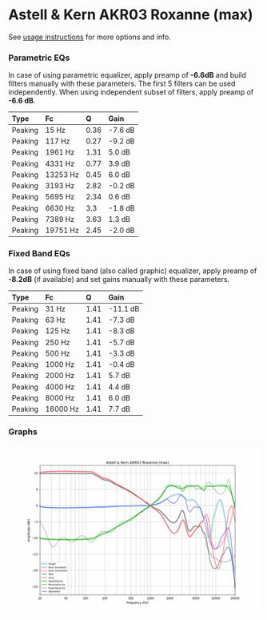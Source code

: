 # Astell & Kern AKR03 Roxanne (max)
See [usage instructions](https://github.com/jaakkopasanen/AutoEq#usage) for more options and info.

### Parametric EQs
In case of using parametric equalizer, apply preamp of **-6.6dB** and build filters manually
with these parameters. The first 5 filters can be used independently.
When using independent subset of filters, apply preamp of **-6.6 dB**.

| Type    | Fc       |    Q | Gain    |
|:--------|:---------|:-----|:--------|
| Peaking | 15 Hz    | 0.36 | -7.6 dB |
| Peaking | 117 Hz   | 0.27 | -9.2 dB |
| Peaking | 1961 Hz  | 1.31 | 5.0 dB  |
| Peaking | 4331 Hz  | 0.77 | 3.9 dB  |
| Peaking | 13253 Hz | 0.45 | 6.0 dB  |
| Peaking | 3193 Hz  | 2.82 | -0.2 dB |
| Peaking | 5695 Hz  | 2.34 | 0.6 dB  |
| Peaking | 6630 Hz  | 3.3  | -1.8 dB |
| Peaking | 7389 Hz  | 3.63 | 1.3 dB  |
| Peaking | 19751 Hz | 2.45 | -2.0 dB |

### Fixed Band EQs
In case of using fixed band (also called graphic) equalizer, apply preamp of **-8.2dB**
(if available) and set gains manually with these parameters.

| Type    | Fc       |    Q | Gain     |
|:--------|:---------|:-----|:---------|
| Peaking | 31 Hz    | 1.41 | -11.1 dB |
| Peaking | 63 Hz    | 1.41 | -7.3 dB  |
| Peaking | 125 Hz   | 1.41 | -8.3 dB  |
| Peaking | 250 Hz   | 1.41 | -5.7 dB  |
| Peaking | 500 Hz   | 1.41 | -3.3 dB  |
| Peaking | 1000 Hz  | 1.41 | -0.4 dB  |
| Peaking | 2000 Hz  | 1.41 | 5.7 dB   |
| Peaking | 4000 Hz  | 1.41 | 4.4 dB   |
| Peaking | 8000 Hz  | 1.41 | 6.0 dB   |
| Peaking | 16000 Hz | 1.41 | 7.7 dB   |

### Graphs
![](./Astell%20&%20Kern%20AKR03%20Roxanne%20(max).png)